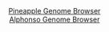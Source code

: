 <div id="Pineapple_Genome_Browser" align="center">
  <a href="https://igv.org/app/?sessionURL=blob:zZJta9swFIX_i6BlA8eWbCeuDWGkSfqWrtsS3Kwpxci27KiVJU.S7aQh_31a2diXFZoPGwOBpIuke87RswMtkYoKDiLg2qhvIwQsoNaiW.CqZuQGV0SBqMBMEQtIUhBJeEZAtAMFVhrH82tzc611rSLHobruVZiXwlaejSv8LDjulJ2JyhkLxnAqJNZCKudU4lY4tGx7HUlxXdumt2f3nRxr7GBWrwVXwqkJL5POvJf8KiUl4aIiSdUwTV8EJEaP0ZjbBf4wWi5GWUaUmpHtZT4czS5Ht940Xp0Pxqv408UyHiyPF7TkWDeSDPn2yD0zw9f6Yq7kRqZhOxVuFlb5VZr7R97keLqpqSRqiAIUeAjCvmfCoTwnm__Jtxn0QO.V8R2TtTRT83S7mue3g8eY1Xcte3wMhHjF.94CTGSN4QFkaxlECFoeHFh9d9D7sUQnFoShSUgKCqL7BwtoibMnc_x.B_S2NtQARb41LwBZQMicSBD1QggDFIZu3w98GIZob.1AI9nfi_csnocBdEeuO0gKyrRBOk8Ur5WNObfbrLDL5wPzRJ8hVex8m4_1ZHz1tLpWCxmedtRdfPxjlr7xb1q_fKEx.hZF_4S8twixdXowbiflLGgWmxP3uZvM_a9TTe7O_cubrvryajyHRVMIWWFtzpuK2f6krcWSYq5NoaWKppRRvV2aFEUHIuSaVhbIBBOGQiDL9B20oIX68P1vOL39w_47">Pineapple Genome Browser</a>
</div>
<div id="Alphonso_Genome_Browser" align="center">
  <a href="https://igv.org/app/?sessionURL=blob:zZLRatswFIbfRZCygWNLdmLXhjDSJk1L25Q1cxNSilFk2RGVJVeSnSYh7z6tbOxmheZiY6AL6SD7_OfTtwctVZpJARLgu6jvIgQcoNdyM8NVzekUV1SDpMBcUwcoWlBFBaEg2YMCa4PT.xv75dqYWieex0zdrbAopasDF1d4JwXeaJfIyjuXnOOVVNhIpb0zhVvpsbLtbugK17Vrewdu38uxwR7m9VoKLb2aijLb2P9lv0pZSYWsaFY13LC3AJnNYzPmboG_DOezISFU62u6vcoHw.ur4UMwTpeT8HyZ3l3O03B.MmOlwKZRdDBnV6TX8c.mTbFY5hKl60U.7fgX1TOf1EHZCUYn49eaKaoHKEJRgCAMQguHiZy._k9z28WOnH0yO7.Jm8vTavRwQW5yMqq2dykc3_EofWfugwO4JI11AZC1ihIEnQCGTt8Puz.26NSBMLZ0lGQgeXxygFGYPNvrj3tgtrU1Bmj60rzJ4wCpcqpA0o0hjFAc._1e1INxjA7OHjSK_z20F.l9HEF_6PthVjBurM55pkWtXSyE25LCLXdHsgysQ1ab22in8q2ZjDfTRcpG7YrHs2g3Gf6RZ2QZ2PZvT2iH_Uiqf2LeR4K4ZnWsbl_1ml4uF8_zsAdfqpZs.6.RRYbjbyF9H9BxcAqpKmzsfVuxx5_OtVgxLIwttEyzFePMbOeWo9yABPm2lQOI5NK6CFS5.gQd6KA._Pxb0eDwdPgO">Alphonso Genome Browser</a>
</div>
